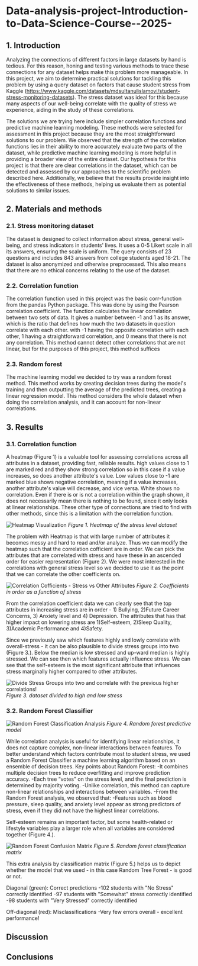 # Data-analysis-project-Introduction-to-Data-Science-Course--2025-
## 1. Introduction
Analyzing the connections of different factors in large datasets by hand is tedious. For this reason, honing and testing various methods to trace these connections for any dataset helps make this problem more manageable. In this project, we aim to determine practical solutions for tackling this problem by using a query dataset on factors that cause student stress from Kaggle (https://www.kaggle.com/datasets/mdsultanulislamovi/student-stress-monitoring-datasets).  The stress dataset was ideal for this because many aspects of our well-being correlate with the quality of stress we experience, aiding in the study of these correlations.

The solutions we are trying here include simpler correlation functions and predictive machine learning modeling. These methods were selected for assessment in this project because they are the most straightforward solutions to our problem. We observed that the strength of the correlation functions lies in their ability to more accurately evaluate two parts of the dataset, while predictive machine learning modeling is more helpful in providing a broader view of the entire dataset.
Our hypothesis for this project is that there are clear correlations in the dataset, which can be detected and assessed by our approaches to the scientific problem described here. Additionally, we believe that the results provide insight into the effectiveness of these methods, helping us evaluate them as potential solutions to similar issues.


## 2. Materials and methods
### 2.1.	Stress monitoring dataset
The dataset is designed to collect information about stress, general well-being, and stress indicators in students' lives. It uses a 0-5 Likert scale in all its answers, ensuring the scale is uniform. The query consists of 23 questions and includes 843 answers from college students aged 18-21. The dataset is also anonymized and otherwise preprocessed. This also means that there are no ethical concerns relating to the use of the dataset.

### 2.2.	Correlation function
The correlation function used in this project was the basic corr-function from the pandas Python package. This was done by using the Pearson correlation coefficient.  The function calculates the linear correlation between two sets of data. It gives a number between -1 and 1 as its answer, which is the ratio that defines how much the two datasets in question correlate with each other. with -1 having the opposite correlation with each other, 1 having a straightforward correlation, and 0 means that there is not any correlation. This method cannot detect other correlations that are not linear, but for the purposes of this project, this method suffices

### 2.3.	 Random forest
The machine learning model we decided to try was a random forest method. This method works by creating decision trees during the model's training and then outputting the average of the predicted trees, creating a linear regression model. This method considers the whole dataset when doing the correlation analysis, and it can account for non-linear correlations.

## 3. Results
### 3.1. Correlation function

A heatmap (Figure 1) is a valuable tool for assessing correlations across all attributes in a dataset, providing fast, reliable results. high values close to 1 are marked red and they show strong correlation so in this case if a value increases, so does another attribute's value. Low values close to -1 are marked blue shows negative correlation, meaning if a value increases, another attribute's value will decrease, and vice versa. White shows no correlation. 
Even if there is or is not a correlation within the graph shown, it does not necessarily mean there is nothing to be found, since it only looks at linear relationships. These other type of connections are tried to find with other methods, since this is a limitation with the correlation function.

![Heatmap Visualization](https://github.com/tammekasra/Data-analysis-project-Introduction-to-Data-Science-Course--2025-/blob/main/Heat_matp_visualization.png)
_Figure 1. Heatmap of the stress level dataset_

The problem with Heatmap is that with large number of attributes it becomes messy and hard to read and/or analyze. Thus we can modify the heatmap such that the correlation cofficient are in order.
We can pick the attributes that are correlated with stress and have these in an ascended order for easier representation (Figure 2). We were most interested in the correlations with general stress level so we decided to use it as the point that we can correlate the other coefficients on.

![Correlation Cofficients - Stress vs Other Attributes](https://github.com/tammekasra/Data-analysis-project-Introduction-to-Data-Science-Course--2025-/blob/main/Correlation_Coefficient.png)
_Figure 2. Coefficients in order as a function of stress_

From the correlation coefficient data we can clearly see that the top attributes in increasing stress are in order - 1) Bullying, 2)Future Career Concerns, 3) Anxiety level and 4) Depression.
The attributes that has that higher impact on lowering stress are 1)Self-esteem, 2)Sleep Quality, 3)Academic Performance and 4)Safety.

Since we previously saw which features highly and lowly correlate with overall-stress - it can be also plausible to divide stress groups into two (Figure 3.). Below the median is low stressed and up-ward median is highly 
stressed. We can see then which features actually influence stress. We can see that the self-esteem is the most significant attribute that influences stress marginally higher compared to other attributes.

![Divide Stress Groups into two and correlate with the previous higher correlations!](https://github.com/tammekasra/Data-analysis-project-Introduction-to-Data-Science-Course--2025-/blob/main/Average_Factor_Levels_By_Stress_Group.png)
_Figure 3. dataset divided to high and low stress_


### 3.2. Random Forest Classifier

![Random Forest Classification Analysis](https://github.com/tammekasra/Data-analysis-project-Introduction-to-Data-Science-Course--2025-/blob/main/Random_Forest_Predictions.png)
_Figure 4. Random forest predictive model_

While correlation analysis is useful for identifying linear relationships, it does not capture complex, non-linear interactions between features. To better understand which factors contribute most to student stress, we used a Random Forest Classifier a machine learning algorithm based on an ensemble of decision trees.
Key points about Random Forest:
                       -It combines multiple decision trees to reduce overfitting and improve prediction accuracy.
                       -Each tree “votes” on the stress level, and the final prediction is determined by majority voting.
                       -Unlike correlation, this method can capture non-linear relationships and interactions between variables.
                       -From the Random Forest analysis, we observed that:
                       -Features such as blood pressure, sleep quality, and anxiety level appear as strong predictors of stress, even if they did not have the highest linear correlations.

Self-esteem remains an important factor, but some health-related or lifestyle variables play a larger role when all variables are considered together (Figure 4.).

![Random Forest Confusion Matrix](https://github.com/tammekasra/Data-analysis-project-Introduction-to-Data-Science-Course--2025-/blob/main/Random%20Forest%20Confusion%20Matrix.png)
_Figure 5. Random forest classification matrix_

This extra analysis by classification matrix (Figure 5.) helps us to depict whether the model that we used - in this case Random Tree Forest - is good or not.

Diagonal (green): Correct predictions
-102 students with "No Stress" correctly identified
-97 students with "Somewhat" stress correctly identified
-98 students with "Very Stressed" correctly identified

Off-diagonal (red): Misclassifications
-Very few errors overall - excellent performance!
## Discussion

## Conclusions

